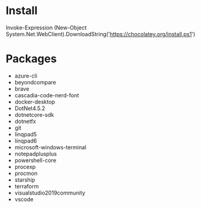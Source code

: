 # Install

Invoke-Expression (New-Object System.Net.WebClient).DownloadString('https://chocolatey.org/install.ps1')

# Packages

- azure-cli
- beyondcompare
- brave
- cascadia-code-nerd-font
- docker-desktop
- DotNet4.5.2
- dotnetcore-sdk
- dotnetfx
- git
- linqpad5
- linqpad6
- microsoft-windows-terminal
- notepadplusplus
- powershell-core
- procexp
- procmon
- starship
- terraform
- visualstudio2019community
- vscode
